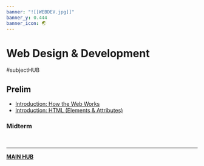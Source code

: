 ```yaml
---
banner: "![[WEBDEV.jpg]]"
banner_y: 0.444
banner_icon: 🌏
---
```

# Web Design & Development
#subjectHUB 

## Prelim
- [Introduction: How the Web Works](WEBDEVintro.md)
- [Introduction: HTML (Elements & Attributes)](WEBDEVHTML.md)

### Midterm

<br>

---
**[MAIN HUB](MAINBSIT.md)**